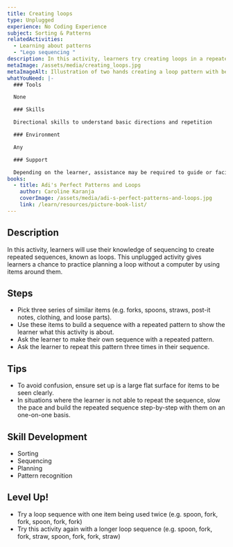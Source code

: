 ```yaml
---
title: Creating loops
type: Unplugged
experience: No Coding Experience
subject: Sorting & Patterns
relatedActivities:
  - Learning about patterns
  - "Lego sequencing "
description: In this activity, learners try creating loops in a repeated sequence.
metaImage: /assets/media/creating_loops.jpg
metaImageAlt: Illustration of two hands creating a loop pattern with beads
whatYouNeed: |-
  ### Tools

  None

  ### Skills

  Directional skills to understand basic directions and repetition

  ### Environment

  Any

  ### Support

  Depending on the learner, assistance may be required to guide or facilitate
books:
  - title: Adi's Perfect Patterns and Loops
    author: Caroline Karanja
    coverImage: /assets/media/adi-s-perfect-patterns-and-loops.jpg
    link: /learn/resources/picture-book-list/
---
```

## Description

In this activity, learners will use their knowledge of sequencing to create repeated sequences, known as loops. This unplugged activity gives learners a chance to practice planning a loop without a computer by using items around them.

## Steps

* Pick three series of similar items (e.g. forks, spoons, straws, post-it notes, clothing, and loose parts).
* Use these items to build a sequence with a repeated pattern to show the learner what this activity is about.
* Ask the learner to make their own sequence with a repeated pattern.
* Ask the learner to repeat this pattern three times in their sequence.

## Tips

* To avoid confusion, ensure set up is a large flat surface for items to be seen clearly.
* In situations where the learner is not able to repeat the sequence, slow the pace and build the repeated sequence step-by-step with them on an one-on-one basis.

## Skill Development

* Sorting
* Sequencing
* Planning
* Pattern recognition 

## Level Up!

* Try a loop sequence with one item being used twice (e.g. spoon, fork, fork, spoon, fork, fork)
* Try this activity again with a longer loop sequence (e.g. spoon, fork, fork, straw, spoon, fork, fork, straw)